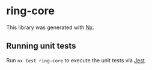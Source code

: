 # ring-core

This library was generated with [Nx](https://nx.dev).

## Running unit tests

Run `nx test ring-core` to execute the unit tests via [Jest](https://jestjs.io).
